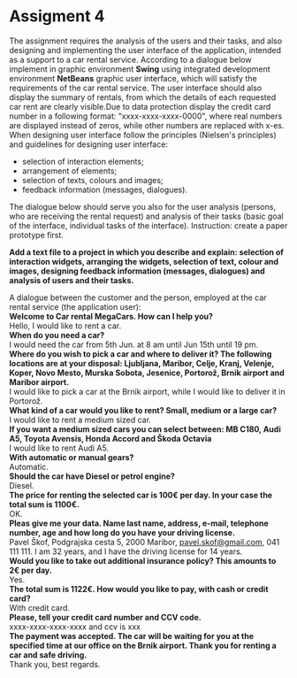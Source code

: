 # Assigment 4

The assignment requires the analysis of the users and their tasks, and also designing and implementing the user interface of the application, intended as a support to a car rental service. According to a dialogue below implement in graphic environment **Swing** using integrated development environment **NetBeans** graphic user interface, which will satisfy the requirements of the car rental service. The user interface should also display the summary of rentals, from which the details of each requested car rent are clearly visible.Due to data protection display the credit card number in a following format: "xxxx-xxxx-xxxx-0000", where real numbers are displayed instead of zeros, while other numbers are replaced with x-es.
When designing user interface follow the principles (Nielsen's principles) and guidelines for designing user interface:

- selection of interaction elements;
- arrangement of elements;
- selection of texts, colours and images;
- feedback information (messages, dialogues).

The dialogue below should serve you also for the user analysis (persons, who are receiving the rental request) and analysis of their tasks (basic goal of the interface, individual tasks of the interface). Instruction: create a paper prototype first.

**Add a text file to a project in which you describe and explain: selection of interaction widgets, arranging the widgets, selection of text, colour and images, designing feedback information (messages, dialogues) and analysis of users and their tasks.**

A dialogue between the customer and the person, employed at the car rental service (the application user):  
**Welcome to Car rental MegaCars. How can I help you?**  
Hello, I would like to rent a car.  
**When do you need a car?**  
I would need the car from 5th Jun. at 8 am until Jun 15th until 19 pm.  
**Where do you wish to pick a car and where to deliver it? The following locations are at your disposal: Ljubljana, Maribor, Celje, Kranj, Velenje, Koper, Novo Mesto, Murska Sobota, Jesenice, Portorož, Brnik airport and Maribor airport.**  
I would like to pick a car at the Brnik airport, while I would like to deliver it in Portorož.  
**What kind of a car would you like to rent? Small, medium or a large car?**  
I would like to rent a medium sized car.  
**If you want a medium sized cars you can select between: MB C180, Audi A5, Toyota Avensis, Honda Accord and Škoda Octavia**  
I would like to rent Audi A5.  
**With automatic or manual gears?**  
Automatic.  
**Should the car have Diesel or petrol engine?**  
Diesel.  
**The price for renting the selected car is 100€ per day. In your case the total sum is 1100€.**  
OK.  
**Pleas give me your data. Name last name, address, e-mail, telephone number, age and how long do you have your driving license.**  
Pavel Škof, Podgrajska cesta 5, 2000 Maribor, pavel.skof@gmail.com, 041 111 111. I am 32 years, and I have the driving license for 14 years.  
**Would you like to take out additional insurance policy? This amounts to 2€ per day.**  
Yes.  
**The total sum is 1122€. How would you like to pay, with cash or credit card?**  
With credit card.  
**Please, tell your credit card number and CCV code.**  
xxxx-xxxx-xxxx-xxxx and ccv is xxx  
**The payment was accepted. The car will be waiting for you at the specified time at our office on the Brnik airport. Thank you for renting a car and safe driving.**  
Thank you, best regards.  
